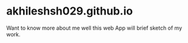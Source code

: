 # akhileshsh029.github.io
Want to know more about me well this web App will brief sketch of my work.
